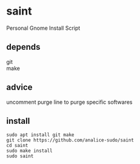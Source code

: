 # saint
Personal Gnome Install Script  
## depends
git  
make  
## advice
uncomment purge line to purge specific softwares  
## install
```
sudo apt install git make
git clone https://github.com/analice-sudo/saint
cd saint
sudo make install
sudo saint
```
